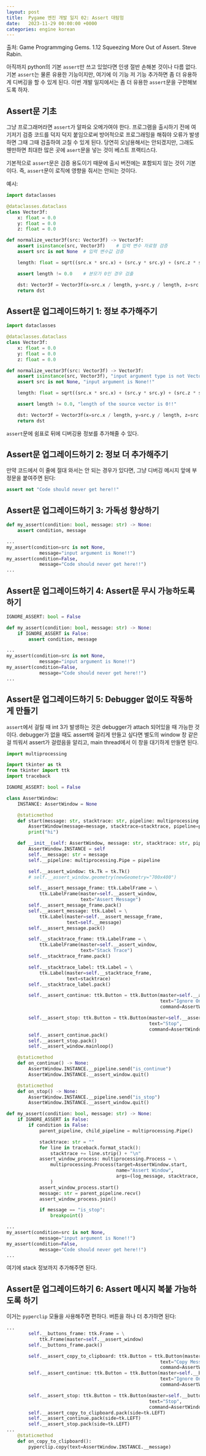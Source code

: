 ```yaml
---
layout: post
title:  Pygame 엔진 개발 일지 02: Assert 대탐험
date:   2023-11-29 00:00:00 +0000
categories: engine korean
---
```


출처: Game Programmging Gems. 1.12 Squeezing More Out of Assert. Steve Rabin.

아직까지 python의 기본 `assert`만 쓰고 있었다면 인생 절반 손해본 것이나 다름 없다. 기본 `assert`는 물론 유용한 기능이지만, 여기에 이 기능 저 기능 추가하면 좀 더 유용하게 디버깅을 할 수 있게 된다. 이번 개발 일지에서는 좀 더 유용한 `assert`문을 구현해보도록 하자.

## Assert문 기초

그냥 프로그래머라면 `assert`가 알파요 오메가여야 한다. 프로그램을 출시하기 전에 여기저기 검증 코드를 덕지 덕지 붙임으로써 방어적으로 프로그래밍을 해줘야 오류가 발생하면 그때 그때 검출하여 고칠 수 있게 된다. 당연히 오남용해서는 안되겠지만, 그래도 웬만하면 최대한 많은 곳에 `asert`문을 넣는 것이 베스트 프랙티스다.

기본적으로 `assert`문은 검증 용도이기 때문에 출시 버전에는 포함되지 않는 것이 기본이다. 즉, `assert`문이 로직에 영향을 줘서는 안되는 것이다.

예시:

```python
import dataclasses

@dataclasses.dataclass
class Vector3f:
    x: float = 0.0
    y: float = 0.0
    z: float = 0.0

def normalize_vector3f(src: Vector3f) -> Vector3f:
    assert isinstance(src, Vector3f)    # 입력 변수 자료형 검증
    assert src is not None  # 입력 변수값 검증

    length: float = sqrt((src.x * src.x) + (src.y * src.y) + (src.z * src.z))

    assert length != 0.0    # 분모가 0인 경우 검출

    dst: Vector3f = Vector3f(x=src.x / length, y=src.y / length, z=src.z / length)
    return dst
```

## Assert문 업그레이드하기 1: 정보 추가해주기

```python
import dataclasses

@dataclasses.dataclass
class Vector3f:
    x: float = 0.0
    y: float = 0.0
    z: float = 0.0

def normalize_vector3f(src: Vector3f) -> Vector3f:
    assert isinstance(src, Vector3f), "input argument type is not Vector3f!!"
    assert src is not None, "input argument is None!!"

    length: float = sqrt((src.x * src.x) + (src.y * src.y) + (src.z * src.z))

    assert length != 0.0, "length of the source vector is 0!!"

    dst: Vector3f = Vector3f(x=src.x / length, y=src.y / length, z=src.z / length)
    return dst
```

`assert`문에 쉼표로 뒤에 디버깅용 정보를 추가해줄 수 있다.

## Assert문 업그레이드하기 2: 정보 더 추가해주기

만약 코드에서 이 줄에 절대 와서는 안 되는 경우가 있다면, 그냥 디버깅 메시지 앞에 부정문을 붙여주면 된다:

```python
assert not "Code should never get here!!"
```

## Assert문 업그레이드하기 3: 가독성 향상하기

```python
def my_assert(condition: bool, message: str) -> None:
    assert condition, message

...
my_assert(condition=src is not None,
            message="input argument is None!!")
my_assert(condition=False,
            message="Code should never get here!!")
...
```

## Assert문 업그레이드하기 4: Assert문 무시 가능하도록 하기

```python
IGNORE_ASSERT: bool = False

def my_assert(condition: bool, message: str) -> None:
    if IGNORE_ASSERT is False:
        assert condition, message

...
my_assert(condition=src is not None,
            message="input argument is None!!")
my_assert(condition=False,
            message="Code should never get here!!")
...
```

## Assert문 업그레이드하기 5: Debugger 없이도 작동하게 만들기

`assert`에서 걸릴 때 int 3가 발생하는 것은 debugger가 attach 되어있을 때 가능한 것이다. debugger가 없을 때도 assert에 걸리게 만들고 싶다면 별도의 window 창 같은 걸 띄워서 assert가 걸렸음을 알리고, main thread에서 이 창을 대기하게 만들면 된다.

```python
import multiprocessing

import tkinter as tk
from tkinter import ttk
import traceback

IGNORE_ASSERT: bool = False

class AssertWindow:
    INSTANCE: AssertWindow = None

    @staticmethod
    def start(message: str, stacktrace: str, pipeline: multiprocessing.Pipe) -> None:
        AssertWindow(message=message, stacktrace=stacktrace, pipeline=pipeline)
        print("hi")

    def __init__(self: AssertWindow, message: str, stacktrace: str, pipeline: multiprocessing.Pipe) -> None:
        AssertWindow.INSTANCE = self
        self.__message: str = message
        self.__pipeline: multiprocessing.Pipe = pipeline

        self.__assert_window: tk.Tk = tk.Tk()
        # self.__assert_window.geometry(newGeometry="700x400")

        self.__assert_message_frame: ttk.LabelFrame = \
            ttk.LabelFrame(master=self.__assert_window,
                           text="Assert Message")
        self.__assert_message_frame.pack()
        self.__assert_message: ttk.Label = \
            ttk.Label(master=self.__assert_message_frame,
                      text=self.__message)
        self.__assert_message.pack()

        self.__stacktrace_frame: ttk.LabelFrame = \
            ttk.LabelFrame(master=self.__assert_window,
                           text="Stack Trace")
        self.__stacktrace_frame.pack()

        self.__stacktrace_label: ttk.Label = \
            ttk.Label(master=self.__stacktrace_frame,
                      text=stacktrace)
        self.__stacktrace_label.pack()

        self.__assert_continue: ttk.Button = ttk.Button(master=self.__assert_window,
                                                        text="Ignore Once",
                                                        command=AssertWindow.on_continue)

        self.__assert_stop: ttk.Button = ttk.Button(master=self.__assert_window,
                                                    text="Stop",
                                                    command=AssertWindow.on_stop)
        self.__assert_continue.pack()
        self.__assert_stop.pack()
        self.__assert_window.mainloop()

    @staticmethod
    def on_continue() -> None:
        AssertWindow.INSTANCE.__pipeline.send("is_continue")
        AssertWindow.INSTANCE.__assert_window.quit()

    @staticmethod
    def on_stop() -> None:
        AssertWindow.INSTANCE.__pipeline.send("is_stop")
        AssertWindow.INSTANCE.__assert_window.quit()

def my_assert(condition: bool, message: str) -> None:
    if IGNORE_ASSERT is False:
        if condition is False:
            parent_pipeline, child_pipeline = multiprocessing.Pipe()

            stacktrace: str = ""
            for line in traceback.format_stack():
                stacktrace += line.strip() + "\n"
            assert_window_process: multiprocessing.Process = \
                multiprocessing.Process(target=AssertWindow.start,
                                        name="Assert Window",
                                        args=(log_message, stacktrace, child_pipeline)
                )
            assert_window_process.start()
            message: str = parent_pipeline.recv()
            assert_window_process.join()

            if message == "is_stop":
                breakpoint()

...
my_assert(condition=src is not None,
            message="input argument is None!!")
my_assert(condition=False,
            message="Code should never get here!!")
...
```

여기에 stack 정보까지 추가해주면 된다.

## Assert문 업그레이드하기 6: Assert 메시지 복붙 가능하도록 하기

이거는 `pyperclip` 모듈을 사용해주면 편하다. 버튼을 하나 더 추가하면 된다:

```python
...
        self.__buttons_frame: ttk.Frame = \
            ttk.Frame(master=self.__assert_window)
        self.__buttons_frame.pack()

        self.__assert_copy_to_clipboard: ttk.Button = ttk.Button(master=self.__buttons_frame,
                                                        text="Copy Message to Clipboard",
                                                        command=AssertWindow.on_copy_to_clipboard)
        self.__assert_continue: ttk.Button = ttk.Button(master=self.__buttons_frame,
                                                        text="Ignore Once",
                                                        command=AssertWindow.on_continue)

        self.__assert_stop: ttk.Button = ttk.Button(master=self.__buttons_frame,
                                                    text="Stop",
                                                    command=AssertWindow.on_stop)
        self.__assert_copy_to_clipboard.pack(side=tk.LEFT)
        self.__assert_continue.pack(side=tk.LEFT)
        self.__assert_stop.pack(side=tk.LEFT)
...
    @staticmethod
    def on_copy_to_clipboard():
        pyperclip.copy(text=AssertWindow.INSTANCE.__message)
```